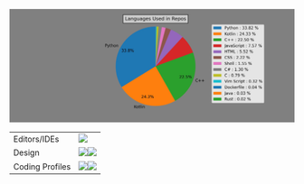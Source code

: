 <img src="https://github.com/Night-fury0/Night-fury0/blob/main/pie_chart.jpg"><br>
<table>
  <tr>
    <td>Editors/IDEs</td>
    <td><img src="https://img.shields.io/badge/VIM-%2311AB00.svg?style=for-the-badge&logo=vim&logoColor=white"></td>
  </tr>
  <tr>
    <td>Design</td>
    <td><img src="https://img.shields.io/badge/adobe%20illustrator-%23FF9A00.svg?style=for-the-badge&logo=adobe%20illustrator&logoColor=white"><img src="https://img.shields.io/badge/Inkscape-e0e0e0?style=for-the-badge&logo=inkscape&logoColor=080A13"></td>
  </tr>
  <tr>
    <td>Coding Profiles</td>
    <td><a href="https://www.codechef.com/users/rmsriram"><img src="https://img.shields.io/badge/CodeChef-%23964B00.svg?style=for-the-badge&logo=CodeChef&logoColor=white"></a><a href="https://www.hackerrank.com/Night_fury0"><img src= "https://img.shields.io/badge/-Hackerrank-2EC866?style=for-the-badge&logo=HackerRank&logoColor=white"></a></td>
  </tr>
</table>

<!--
**Night-fury0/Night-fury0** is a ✨ _special_ ✨ repository because its `README.md` (this file) appears on your GitHub profile.

Here are some ideas to get you started:

- 🔭 I’m currently working on ...
- 🌱 I’m currently learning ...
- 👯 I’m looking to collaborate on ...
- 🤔 I’m looking for help with ...
- 💬 Ask me about ...
- 📫 How to reach me: ...
- 😄 Pronouns: ...
- ⚡ Fun fact: ...
-->
